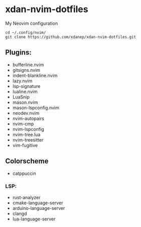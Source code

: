 # xdan-nvim-dotfiles
My Neovim configuration

```     
cd ~/.config/nvim/
git clone https://github.com/xdanep/xdan-nvim-dotfiles.git
```
## Plugins:
- bufferline.nvim
- gitsigns.nvim
- indent-blankline.nvim
- lazy.nvim
- lsp-signature
- lualine.nvim
- LuaSnip 
- mason.nvim
- mason-lspconfig.nvim
- neodev.nvim
- nvim-autopairs
- nvim-cmp
- nvim-lspconfig
- nvim-tree.lua 
- nvim-treesitter
- vim-fugitive

## Colorscheme
- catppuccin

### LSP:
- rust-analyzer
- cmake-language-server
- arduino-language-server
- clangd
- lua-language-server
